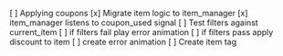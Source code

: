 [ ] Applying coupons
  [x] Migrate item logic to item_manager
  [x] item_manager listens to coupon_used signal
  [ ] Test filters against current_item
  [ ] if filters fail play error animation
  [ ] if filters pass apply discount to item 
  [ ] create error animation
[ ] Create item tag